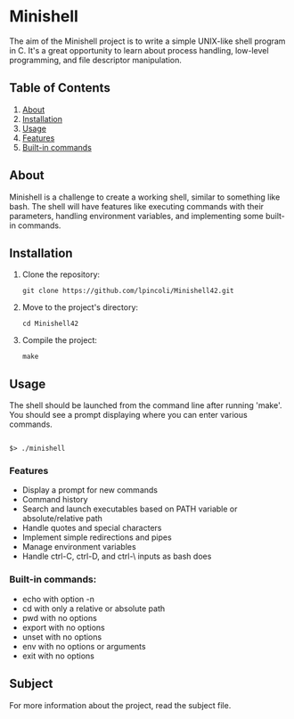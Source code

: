 <h1>Minishell</h1>

<p>The aim of the Minishell project is to write a simple UNIX-like shell program in C. It's a great opportunity to learn about process handling, low-level programming, and file descriptor manipulation.</p>

<h2>Table of Contents</h2>

<ol>
  <li><a href="#about">About</a></li>
  <li><a href="#installation">Installation</a></li>
  <li><a href="#usage">Usage</a></li>
  <li><a href="#features">Features</a></li>
  <li><a href="#built-in-commands">Built-in commands</a></li>
</ol>

<h2 id="about">About</h2>

<p>Minishell is a challenge to create a working shell, similar to something like bash. The shell will have features like executing commands with their parameters, handling environment variables, and implementing some built-in commands.</p>

<h2 id="installation">Installation</h2>

<ol>
  <li>Clone the repository: <pre><code>git clone https://github.com/lpincoli/Minishell42.git</code></pre></li>
  <li>Move to the project's directory: <pre><code>cd Minishell42</code></pre></li>
  <li>Compile the project: <pre><code>make</code></pre></li>
</ol>

<h2 id="usage">Usage</h2>

<p>The shell should be launched from the command line after running 'make'. You should see a prompt displaying where you can enter various commands.</p>
<pre><code>
$> ./minishell
</code></pre>

<h3 id="features">Features</h3>
<ul>
    <li>Display a prompt for new commands</li>
    <li>Command history</li>
    <li>Search and launch executables based on PATH variable or absolute/relative path</li>
    <li>Handle quotes and special characters</li>
    <li>Implement simple redirections and pipes</li>
    <li>Manage environment variables</li>
    <li>Handle ctrl-C, ctrl-D, and ctrl-\ inputs as bash does</li>
</ul>

<h3 id="built-in-commands">Built-in commands:</h3>
<ul>
    <li>echo with option -n</li>
    <li>cd with only a relative or absolute path</li>
    <li>pwd with no options</li>
    <li>export with no options</li>
    <li>unset with no options</li>
    <li>env with no options or arguments</li>
    <li>exit with no options</li>
</ul>

<h2>Subject</h2>

<p>For more information about the project, read the subject file.</p>
